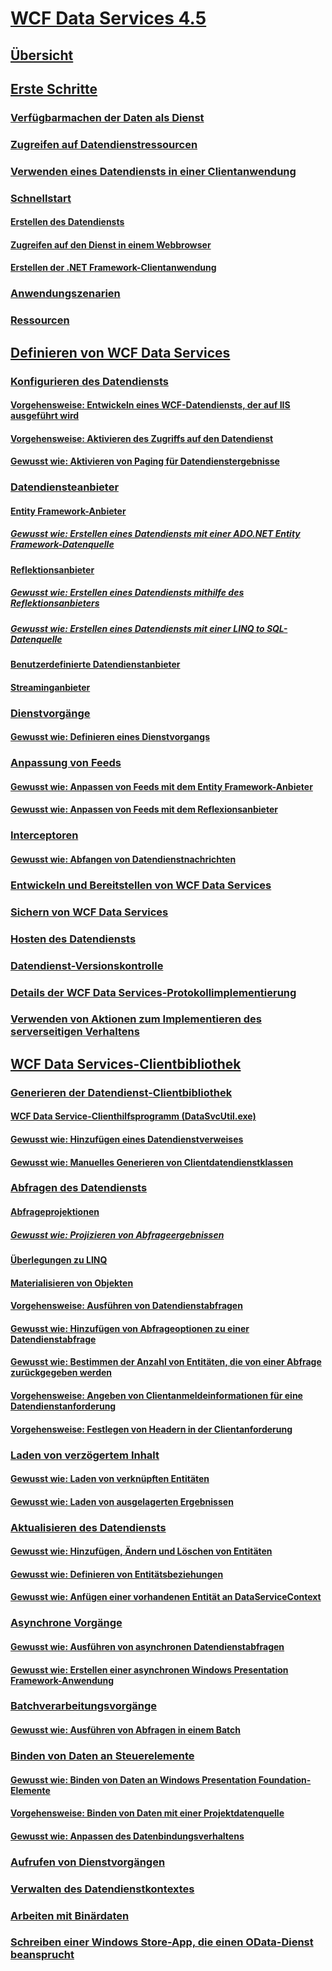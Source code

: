 # [WCF Data Services 4.5](index.md)
## [Übersicht](wcf-data-services-overview.md)
## [Erste Schritte](getting-started-with-wcf-data-services.md)
### [Verfügbarmachen der Daten als Dienst](exposing-your-data-as-a-service-wcf-data-services.md)
### [Zugreifen auf Datendienstressourcen](accessing-data-service-resources-wcf-data-services.md)
### [Verwenden eines Datendiensts in einer Clientanwendung](using-a-data-service-in-a-client-application-wcf-data-services.md)
### [Schnellstart](quickstart-wcf-data-services.md)
#### [Erstellen des Datendiensts](creating-the-data-service.md)
#### [Zugreifen auf den Dienst in einem Webbrowser](accessing-the-service-from-a-web-browser-wcf-data-services-quickstart.md)
#### [Erstellen der .NET Framework-Clientanwendung](creating-the-dotnet-client-application-wcf-data-services-quickstart.md)
### [Anwendungszenarien](application-scenarios-wcf-data-services.md)
### [Ressourcen](wcf-data-services-resources.md)
## [Definieren von WCF Data Services](defining-wcf-data-services.md)
### [Konfigurieren des Datendiensts](configuring-the-data-service-wcf-data-services.md)
#### [Vorgehensweise: Entwickeln eines WCF-Datendiensts, der auf IIS ausgeführt wird](how-to-develop-a-wcf-data-service-running-on-iis.md)
#### [Vorgehensweise: Aktivieren des Zugriffs auf den Datendienst](how-to-enable-access-to-the-data-service-wcf-data-services.md)
#### [Gewusst wie: Aktivieren von Paging für Datendienstergebnisse](how-to-enable-paging-of-data-service-results-wcf-data-services.md)
### [Datendiensteanbieter](data-services-providers-wcf-data-services.md)
#### [Entity Framework-Anbieter](entity-framework-provider-wcf-data-services.md)
##### [Gewusst wie: Erstellen eines Datendiensts mit einer ADO.NET Entity Framework-Datenquelle](create-a-data-service-using-an-adonet-ef-data-wcf.md)
#### [Reflektionsanbieter](reflection-provider-wcf-data-services.md)
##### [Gewusst wie: Erstellen eines Datendiensts mithilfe des Reflektionsanbieters](create-a-data-service-using-rp-wcf-data-services.md)
##### [Gewusst wie: Erstellen eines Datendiensts mit einer LINQ to SQL-Datenquelle](create-a-data-service-using-linq-to-sql-wcf.md)
#### [Benutzerdefinierte Datendienstanbieter](custom-data-service-providers-wcf-data-services.md)
#### [Streaminganbieter](streaming-provider-wcf-data-services.md)
### [Dienstvorgänge](service-operations-wcf-data-services.md)
#### [Gewusst wie: Definieren eines Dienstvorgangs](how-to-define-a-service-operation-wcf-data-services.md)
### [Anpassung von Feeds](feed-customization-wcf-data-services.md)
#### [Gewusst wie: Anpassen von Feeds mit dem Entity Framework-Anbieter](how-to-customize-feeds-with-ef-provider-wcf-data-services.md)
#### [Gewusst wie: Anpassen von Feeds mit dem Reflexionsanbieter](how-to-customize-feeds-with-the-reflection-provider-wcf-data-services.md)
### [Interceptoren](interceptors-wcf-data-services.md)
#### [Gewusst wie: Abfangen von Datendienstnachrichten](how-to-intercept-data-service-messages-wcf-data-services.md)
### [Entwickeln und Bereitstellen von WCF Data Services](developing-and-deploying-wcf-data-services.md)
### [Sichern von WCF Data Services](securing-wcf-data-services.md)
### [Hosten des Datendiensts](hosting-the-data-service-wcf-data-services.md)
### [Datendienst-Versionskontrolle](data-service-versioning-wcf-data-services.md)
### [Details der WCF Data Services-Protokollimplementierung](wcf-data-services-protocol-implementation-details.md)
### [Verwenden von Aktionen zum Implementieren des serverseitigen Verhaltens](using-actions-to-implement-server-side-behavior.md)
## [WCF Data Services-Clientbibliothek](wcf-data-services-client-library.md)
### [Generieren der Datendienst-Clientbibliothek](generating-the-data-service-client-library-wcf-data-services.md)
#### [WCF Data Service-Clienthilfsprogramm (DataSvcUtil.exe)](wcf-data-service-client-utility-datasvcutil-exe.md)
#### [Gewusst wie: Hinzufügen eines Datendienstverweises](how-to-add-a-data-service-reference-wcf-data-services.md)
#### [Gewusst wie: Manuelles Generieren von Clientdatendienstklassen](how-to-manually-generate-client-data-service-classes-wcf-data-services.md)
### [Abfragen des Datendiensts](querying-the-data-service-wcf-data-services.md)
#### [Abfrageprojektionen](query-projections-wcf-data-services.md)
##### [Gewusst wie: Projizieren von Abfrageergebnissen](how-to-project-query-results-wcf-data-services.md)
#### [Überlegungen zu LINQ](linq-considerations-wcf-data-services.md)
#### [Materialisieren von Objekten](object-materialization-wcf-data-services.md)
#### [Vorgehensweise: Ausführen von Datendienstabfragen](how-to-execute-data-service-queries-wcf-data-services.md)
#### [Gewusst wie: Hinzufügen von Abfrageoptionen zu einer Datendienstabfrage](how-to-add-query-options-to-a-data-service-query-wcf-data-services.md)
#### [Gewusst wie: Bestimmen der Anzahl von Entitäten, die von einer Abfrage zurückgegeben werden](number-of-entities-returned-by-a-query-wcf.md)
#### [Vorgehensweise: Angeben von Clientanmeldeinformationen für eine Datendienstanforderung](specify-client-creds-for-a-data-service-request-wcf.md)
#### [Vorgehensweise: Festlegen von Headern in der Clientanforderung](how-to-set-headers-in-the-client-request-wcf-data-services.md)
### [Laden von verzögertem Inhalt](loading-deferred-content-wcf-data-services.md)
#### [Gewusst wie: Laden von verknüpften Entitäten](how-to-load-related-entities-wcf-data-services.md)
#### [Gewusst wie: Laden von ausgelagerten Ergebnissen](how-to-load-paged-results-wcf-data-services.md)
### [Aktualisieren des Datendiensts](updating-the-data-service-wcf-data-services.md)
#### [Gewusst wie: Hinzufügen, Ändern und Löschen von Entitäten](how-to-add-modify-and-delete-entities-wcf-data-services.md)
#### [Gewusst wie: Definieren von Entitätsbeziehungen](how-to-define-entity-relationships-wcf-data-services.md)
#### [Gewusst wie: Anfügen einer vorhandenen Entität an DataServiceContext](attach-an-existing-entity-to-dc-wcf-data.md)
### [Asynchrone Vorgänge](asynchronous-operations-wcf-data-services.md)
#### [Gewusst wie: Ausführen von asynchronen Datendienstabfragen](how-to-execute-asynchronous-data-service-queries-wcf-data-services.md)
#### [Gewusst wie: Erstellen einer asynchronen Windows Presentation Framework-Anwendung](create-an-asynchronous-wpf-application-wcf-data-services.md)
### [Batchverarbeitungsvorgänge](batching-operations-wcf-data-services.md)
#### [Gewusst wie: Ausführen von Abfragen in einem Batch](how-to-execute-queries-in-a-batch-wcf-data-services.md)
### [Binden von Daten an Steuerelemente](binding-data-to-controls-wcf-data-services.md)
#### [Gewusst wie: Binden von Daten an Windows Presentation Foundation-Elemente](bind-data-to-wpf-elements-wcf-data-services.md)
#### [Vorgehensweise: Binden von Daten mit einer Projektdatenquelle](how-to-bind-data-using-a-project-data-source-wcf-data-services.md)
#### [Gewusst wie: Anpassen des Datenbindungsverhaltens](how-to-customize-data-binding-behaviors-wcf-data-services.md)
### [Aufrufen von Dienstvorgängen](calling-service-operations-wcf-data-services.md)
### [Verwalten des Datendienstkontextes](managing-the-data-service-context-wcf-data-services.md)
### [Arbeiten mit Binärdaten](working-with-binary-data-wcf-data-services.md)
### [Schreiben einer Windows Store-App, die einen OData-Dienst beansprucht](writing-a-windows-store-app-that-consumes-an-odata-service.md)
